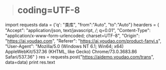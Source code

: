 ># coding=UTF-8
import requests
data = {'q': "类库",
        "from":"Auto",
        "to":"Auto"}
hearders = {
"Accept": "application/json, text/javascript, */*; q=0.01",
"Content-Type": "application/x-www-form-urlencoded; charset=UTF-8",
"Origin": "https://ai.youdao.com",
"Referer": "https://ai.youdao.com/product-fanyi.s",
"User-Agent": "Mozilla/5.0 (Windows NT 6.1; Win64; x64) AppleWebKit/537.36 (KHTML, like Gecko) Chrome/73.0.3683.86 Safari/537.36"
}
res = requests.post("https://aidemo.youdao.com/trans", data=data)
print res.text
